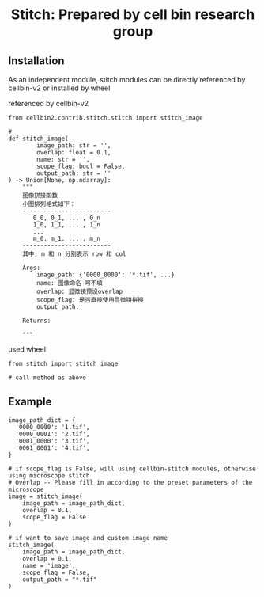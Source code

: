 <div align="center">
  <h1 align="center">
    Stitch: Prepared by cell bin research group 
  </h1>
</div>

## Installation
As an independent module, stitch modules can be directly referenced by cellbin-v2 or installed by wheel

referenced by cellbin-v2
```shell
from cellbin2.contrib.stitch.stitch import stitch_image

# 
def stitch_image(
        image_path: str = '',
        overlap: float = 0.1,
        name: str = '',
        scope_flag: bool = False,
        output_path: str = ''
) -> Union[None, np.ndarray]:
    """
    图像拼接函数
    小图排列格式如下：
    -------------------------
       0_0, 0_1, ... , 0_n
       1_0, 1_1, ... , 1_n
       ...
       m_0, m_1, ... , m_n
    -------------------------
    其中, m 和 n 分别表示 row 和 col

    Args:
        image_path: {'0000_0000': '*.tif', ...}
        name: 图像命名 可不填
        overlap: 显微镜预设overlap
        scope_flag: 是否直接使用显微镜拼接
        output_path:

    Returns:

    """
```
used wheel
```shell
from stitch import stitch_image

# call method as above
```

## Example
```shell
image_path_dict = {
  '0000_0000': '1.tif',
  '0000_0001': '2.tif',
  '0001_0000': '3.tif',
  '0001_0001': '4.tif',
}

# if scope_flag is False, will using cellbin-stitch modules, otherwise using microscope stitch
# Overlap -- Please fill in according to the preset parameters of the microscope
image = stitch_image(
    image_path = image_path_dict,
    overlap = 0.1,
    scope_flag = False
)

# if want to save image and custom image name 
stitch_image(
    image_path = image_path_dict,
    overlap = 0.1,
    name = 'image',
    scope_flag = False,
    output_path = "*.tif"
)
```